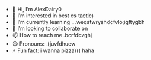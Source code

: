 - 👋 Hi, I’m AlexDairy0
- 👀 I’m interested in best cs tactic)
- 🌱 I’m currently learning ...weqatwryshdcfvlo;igftygbh
- 💞️ I’m looking to collaborate on 
- 📫 How to reach me .bcrfdcvghj
- 😄 Pronouns: .)juvfdhuew
- ⚡ Fun fact: i wanna pizza))) haha
<!---
AlexDairy0/AlexDairy0 is a ✨ special ✨ repository because its `README.md` (this file) appears on your GitHub profile.
You can click the Preview link to take a look at your changes.
---
